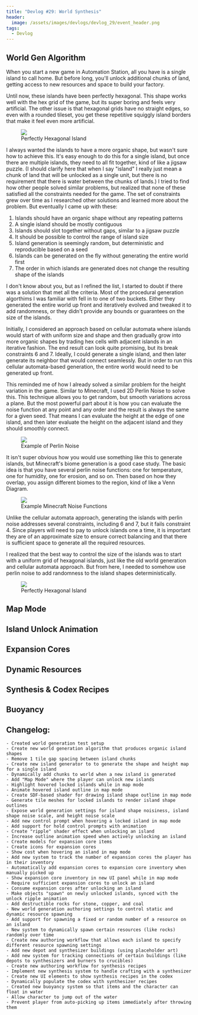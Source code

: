 ```yaml
---
title: "Devlog #29: World Synthesis"
header: 
  image: /assets/images/devlogs/devlog_29/event_header.png
tags:
  - Devlog
---
```




## World Gen Algorithm

When you start a new game in Automation Station, all you have is a single island to call home. But before long, you'll unlock additional chunks of land, getting access to new resources and space to build your factory.

Until now, these islands have been perfectly hexagonal. This shape works well with the hex grid of the game, but its super boring and feels very artificial. The other issue is that hexagonal grids have no straight edges, so even with a rounded tileset, you get these repetitive squiggly island borders that make it feel even more artificial. 

<figure class="align-center">
    <a href="/assets/images/devlogs/devlog_29/hexagonal_island.png"><img src="/assets/images/devlogs/devlog_29/hexagonal_island.png"></a>
    <figcaption>Perfectly Hexagonal Island</figcaption>
</figure>

I always wanted the islands to have a more organic shape, but wasn't sure how to achieve this. It's easy enough to do this for a single island, but once there are multiple islands, they need to all fit together, kind of like a jigsaw puzzle. (I should clarify here that when I say "island" I really just mean a chunk of land that will be unlocked as a single unit, but there is no requirement that there is water between the chunks of lands.) I tried to find how other people solved similar problems, but realized that none of these satisfied all the constraints needed for the game. The set of constraints grew over time as I researched other solutions and learned more about the problem. But eventually I came up with these:

1. Islands should have an organic shape without any repeating patterns
1. A single island should be mostly contiguous
1. Islands should slot together without gaps, similar to a jigsaw puzzle
1. It should be possible to control the range of island size
1. Island generation is seemingly random, but deterministic and reproducible based on a seed
1. Islands can be generated on the fly without generating the entire world first
1. The order in which islands are generated does not change the resulting shape of the islands

I don't know about you, but as I refined the list, I started to doubt if there was a solution that met all the criteria. Most of the procedural generation algorthims I was familiar with fell in to one of two buckets. Either they generated the entire world up front and iteratively evolved and tweaked it to add randomness, or they didn't provide any bounds or guarantees on the size of the islands. 

Initially, I considered an approach based on cellular automata where islands would start of with uniform size and shape and then gradually grow into more organic shapes by trading hex cells with adjacent islands in an iterative fashion. The end result can look quite promising, but its break constraints 6 and 7. Ideally, I could generate a single island, and then later generate its neighbor that would connect seamlessly. But in order to run this cellular automata-based generation, the entire world would need to be generated up front.

This reminded me of how I already solved a similar problem for the height variation in the game. Similar to Minecraft, I used 2D Perlin Noise to solve this. This technique allows you to get random, but smooth variations across a plane. But the most powerful part about it is how you can evaluate the noise function at any point and any order and the result is always the same for a given seed. That means I can evaluate the height at the edge of one island, and then later evaluate the height on the adjacent island and they should smoothly connect.

<figure class="align-center">
    <a href="/assets/images/posts/world_gen_algorithm/perlin_noise.png"><img src="/assets/images/posts/world_gen_algorithm/perlin_noise.png"></a>
    <figcaption>Example of Perlin Noise</figcaption>
</figure>

It isn't super obvious how you would use something like this to generate islands, but Minecraft's biome generation is a good case study. The basic idea is that you have several perlin noise functions: one for temperature, one for humidity, one for erosion, and so on. Then based on how they overlap, you assign different biomes to the region, kind of like a Venn Diagram. 

<figure class="align-center">
    <a href="/assets/images/posts/world_gen_algorithm/minecraft_noise.jpg"><img src="/assets/images/posts/world_gen_algorithm/minecraft_noise.jpg"></a>
    <figcaption>Example Minecraft Noise Functions</figcaption>
</figure>

Unlike the cellular automata approach, generating the islands with perlin noise addresses several constraints, including 6 and 7, but it fails constraint 4. Since players will need to pay to unlock islands one a time, it is important they are of an approximate size to ensure correct balancing and that there is sufficient space to generate all the required resources. 

I realized that the best way to control the size of the islands was to start with a uniform grid of hexagonal islands, just like the old world generation and cellular automata approach. But from here, I needed to somehow use perlin noise to add randomness to the island shapes deterministically. 

<figure class="align-center">
    <a href="/assets/images/posts/world_gen_algorithm/hexagonal_island_grid.png"><img src="/assets/images/posts/world_gen_algorithm/hexagonal_island_grid.png"></a>
    <figcaption>Perfectly Hexagonal Island</figcaption>
</figure>



## Map Mode

## Island Unlock Animation

## Expansion Cores

## Dynamic Resources

## Synthesis & Codex Recipes

## Buoyancy

## Changelog:

```
- Created world generation test setup
- Create new world generation algorithm that produces organic island shapes
- Remove 1 tile gap spacing between island chunks
- Create new island generator to to generate the shape and height map for a single island
- Dynamically add chunks to world when a new island is generated
- Add "Map Mode" where the player can unlock new islands
- Highlight hovered locked islands while in map mode
- Animate hovered island outline in map mode
- Create SDF-based shader for drawing island shape outline in map mode
- Generate tile meshes for locked islands to render island shape outlines
- Expose world generation settings for island shape noisiness, island shape noise scale, and height noise scale
- Add new control prompt when hovering a locked island in map mode
- Add support for hold control prompts with animation
- Create "ripple" shader effect when unlocking an island
- Increase outline animation speed when actively unlocking an island
- Create models for expansion core items
- Create icons for expansion cores
- Show cost when hovering an island in map mode
- Add new system to track the number of expansion cores the player has in their inventory
- Automatically add expansion cores to expansion core inventory when manually picked up
- Show expansion core inventory in new UI panel while in map mode
- Require sufficient expansion cores to unlock an island
- Consume expansion cores after unlocking an island
- Make objects "spawn" on newly unlocked islands, synced with the unlock ripple animation
- Add destructible rocks for stone, copper, and coal
- New world generation authoring settings to control static and dynamic resource spawning
- Add support for spawning a fixed or random number of a resource on an island
- New system to dynamically spawn certain resources (like rocks) randomly over time
- Create new authoring workflow that allows each island to specify different resource spawning settings
- Add new depot and synthesizer buildings (using placeholder art)
- Add new system for tracking connections of certain buildings (like depots to synthesizers and burners to crucibles)
- Create new authoring workflow for synthesis recipes
- Implement new synthesis system to handle crafting with a synthesizer
- Create new UI elements to show synthesis recipes in the codex
- Dynamically populate the codex with synthesizer recipes
- Created new buoyancy system so that items and the character can float in water
- Allow character to jump out of the water
- Prevent player from auto-picking up items immediately after throwing them
```